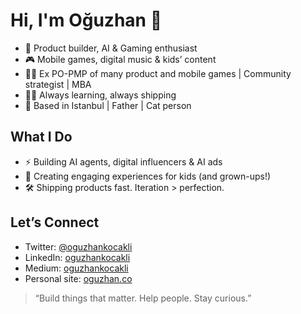 # Hi, I'm Oğuzhan 👋

- 🚀 Product builder, AI & Gaming enthusiast  
- 🎮 Mobile games, digital music & kids’ content  
- 👨‍💻 Ex PO-PMP of many product and mobile games | Community strategist | MBA  
- 🧑‍🔬 Always learning, always shipping  
- 📍 Based in Istanbul | Father | Cat person

## What I Do
- ⚡ Building AI agents, digital influencers & AI ads 
- 📱 Creating engaging experiences for kids (and grown-ups!)  
- 🛠️ Shipping products fast. Iteration > perfection.

## Let’s Connect
- Twitter: [@oguzhankocakli](https://twitter.com/oguzhankocakli)  
- LinkedIn: [oguzhankocakli](https://www.linkedin.com/in/oguzhankocakli/)
- Medium: [oguzhankocakli](https://oguzhankocakli.medium.com/)
- Personal site: [oguzhan.co](https://oguzhan.co)

> “Build things that matter. Help people. Stay curious.”

